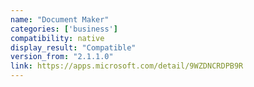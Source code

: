 ```yaml
---
name: "Document Maker"
categories: ['business']
compatibility: native
display_result: "Compatible"
version_from: "2.1.1.0"
link: https://apps.microsoft.com/detail/9WZDNCRDPB9R
---
```

